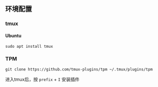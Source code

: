 ## 环境配置

### tmux
#### Ubuntu
```
sudo apt install tmux
```

### TPM
```
git clone https://github.com/tmux-plugins/tpm ~/.tmux/plugins/tpm
```

进入tmux后，按 `prefix` + `I` 安装插件
